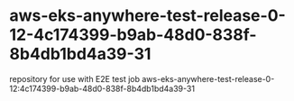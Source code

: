 # aws-eks-anywhere-test-release-0-12-4c174399-b9ab-48d0-838f-8b4db1bd4a39-31
repository for use with E2E test job aws-eks-anywhere-test-release-0-12:4c174399-b9ab-48d0-838f-8b4db1bd4a39-31
